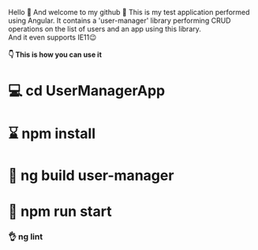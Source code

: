 Hello 👋  And welcome to my github 👏 This is my test application performed using Angular. It contains a 'user-manager' library performing CRUD operations on the list of users and an app using this library. 
<br/>
And it even supports IE11😉
<br/><br/>
**👇 This is how you can use it**
# 💻 cd UserManagerApp
# ⌛ npm install
# 🏬 ng build user-manager
# 🚀 npm run start
### 👌 ng lint
